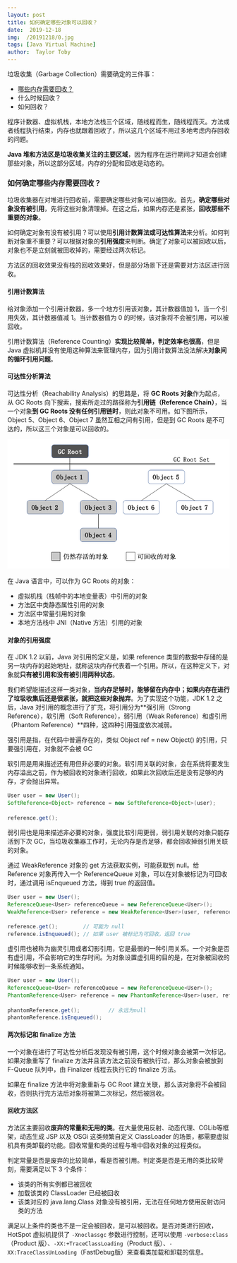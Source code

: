 ```yaml
---
layout: post
title: 如何确定哪些对象可以回收？
date:  2019-12-18
img:  /20191218/0.jpg
tags: [Java Virtual Machine]
author:  Taylor Toby
---
```


垃圾收集（Garbage Collection）需要确定的三件事：

* <a href="#如何确定哪些内存需要回收">哪些内存需要回收？</a>
* <a>什么时候回收？</a>
* <a>如何回收？</a>



程序计数器、虚拟机栈，本地方法栈三个区域，随线程而生，随线程而灭。方法或者线程执行结束，内存也就跟着回收了，所以这几个区域不用过多地考虑内存回收的问题。



**Java 堆和方法区是垃圾收集关注的主要区域**，因为程序在运行期间才知道会创建那些对象，所以这部分区域，内存的分配和回收是动态的。



### <a name="如何确定哪些内存需要回收">如何确定哪些内存需要回收？</a>



垃圾收集器在对堆进行回收前，需要确定哪些对象可以被回收。首先，**确定哪些对象没有被引用**，先将这些对象清理掉。在这之后，如果内存还是紧张，**回收那些不重要的对象**。

如何确定对象有没有被引用？可以使用**引用计数算法或可达性算法**来分析。如何判断对象重不重要？可以根据对象的**引用强度**来判断。确定了对象可以被回收以后，对象也不是立刻就被回收掉的，需要经过两次标记。

方法区的回收效果没有栈的回收效果好，但是部分场景下还是需要对方法区进行回收。



#### 引用计数算法



给对象添加一个引用计数器，多一个地方引用该对象，其计数器值加 1，当一个引用失效，其计数器值减 1。当计数器值为 0 的时候，该对象将不会被引用，可以被回收。



引用计数算法（Reference Counting）**实现比较简单，判定效率也很高**，但是 Java 虚拟机并没有使用这种算法来管理内存，因为引用计数算法没法解决**对象间的循环引用问题**。



#### 可达性分析算法



可达性分析（Reachability Analysis）的思路是，将 **GC Roots 对象**作为起点，从 GC Roots 向下搜索，搜索所走过的路径称为**引用链（Reference Chain）**，当一个对象**到 GC Roots 没有任何引用链时**，则此对象不可用。如下图所示，Object 5、Object 6、Object 7 虽然互相之间有引用，但是到 GC Roots 是不可达的，所以这三个对象是可以回收的。

![](../assets/img/20191218/1.png)



在 Java 语言中，可以作为 GC Roots 的对象：

* 虚拟机栈（栈帧中的本地变量表）中引用的对象
* 方法区中类静态属性引用的对象
* 方法区中常量引用的对象
* 本地方法栈中 JNI（Native 方法）引用的对象



#### 对象的引用强度



在 JDK 1.2 以前，Java 对引用的定义是，如果 reference 类型的数据中存储的是另一块内存的起始地址，就称这块内存代表着一个引用。所以，在这种定义下，对象就**只有被引用和没有被引用两种状态**。

我们希望能描述这样一类对象，**当内存足够时，能够留在内存中；如果内存在进行了垃圾收集后还是很紧张，就把这些对象抛弃**。为了实现这个功能，JDK 1.2 之后，Java 对引用的概念进行了扩充，将引用分为**强引用（Strong Reference），软引用（Soft Reference），弱引用（Weak Reference）和虚引用（Phantom Reference）**四种，这四种引用强度依次减弱。



强引用是指，在代码中普遍存在的，类似  Object ref = new Object() 的引用，只要强引用在，对象就不会被 GC



软引用是用来描述还有用但非必要的对象。软引用关联的对象，会在系统将要发生内存溢出之前，作为被回收的对象进行回收，如果此次回收后还是没有足够的内存，才会抛出异常。

```java
User user = new User();
SoftReference<Object> reference = new SoftReference<Object>(user);

reference.get();
```



弱引用也是用来描述非必要的对象，强度比软引用更弱，弱引用关联的对象只能存活到下次 GC，当垃圾收集器工作时，无论内存是否足够，都会回收掉弱引用关联的对象。

通过 WeakReference 对象的 get 方法获取实例，可能获取到 null。给 Reference 对象再传入一个 ReferenceQueue 对象，可以在对象被标记为可回收时，通过调用 isEnqueued 方法，得到 true 的返回值。

```java
User user = new User();
ReferenceQueue<User> referenceQueue = new ReferenceQueue<User>();
WeakReference<User> reference = new WeakReference<User>(user, referenceQueue);

reference.get();		// 可能为 null
reference.isEnqueued();	// 如果 user 被标记为可回收，返回 true
```



虚引用也被称为幽灵引用或者幻影引用，它是最弱的一种引用关系。一个对象是否有虚引用，不会影响它的生存时间。为对象设置虚引用的目的是，在对象被回收的时候能够收到一条系统通知。

```java
User user = new User();
ReferenceQueue<User> referenceQueue = new ReferenceQueue<User>();
PhantomReference<User> reference = new PhantomReference<User>(user, referenceQueue);

phantomReference.get();			// 永远为null
phantomReference.isEnqueued();
```



#### 两次标记和 finalize 方法



一个对象在进行了可达性分析后发现没有被引用，这个时候对象会被第一次标记。如果对象重写了 finalize 方法并且该方法之前没有被执行过，那么对象会被放到 F-Queue 队列中，由 Finalizer 线程去执行它的 finalize 方法。



如果在 finalize 方法中将对象重新与 GC Root 建立关联，那么该对象将不会被回收，否则执行完方法后对象将被第二次标记，然后被回收。



#### 回收方法区



方法区主要回收**废弃的常量和无用的类**。在大量使用反射、动态代理、CGLib等框架，动态生成 JSP 以及 OSGi 这类频繁自定义 ClassLoader 的场景，都需要虚拟机具有类卸载的功能。回收常量和类的过程与堆中回收对象的过程类似。



判定常量是否是废弃的比较简单，看是否被引用。判定类是否是无用的类比较苛刻，需要满足以下 3 个条件：

* 该类的所有实例都已被回收
* 加载该类的 ClassLoader 已经被回收
* 该类对应的 java.lang.Class 对象没有被引用，无法在任何地方使用反射访问类的方法

满足以上条件的类也不是一定会被回收，是可以被回收。是否对类进行回收，HotSpot 虚拟机提供了 ```-Xnoclassgc``` 参数进行控制，还可以使用 ```-verbose:class``` （Product 版）、```-XX:+TraceClassLoading```（Product 版）、```-XX:TraceClassUnLoading```（FastDebug版）来查看类加载和卸载的信息。

